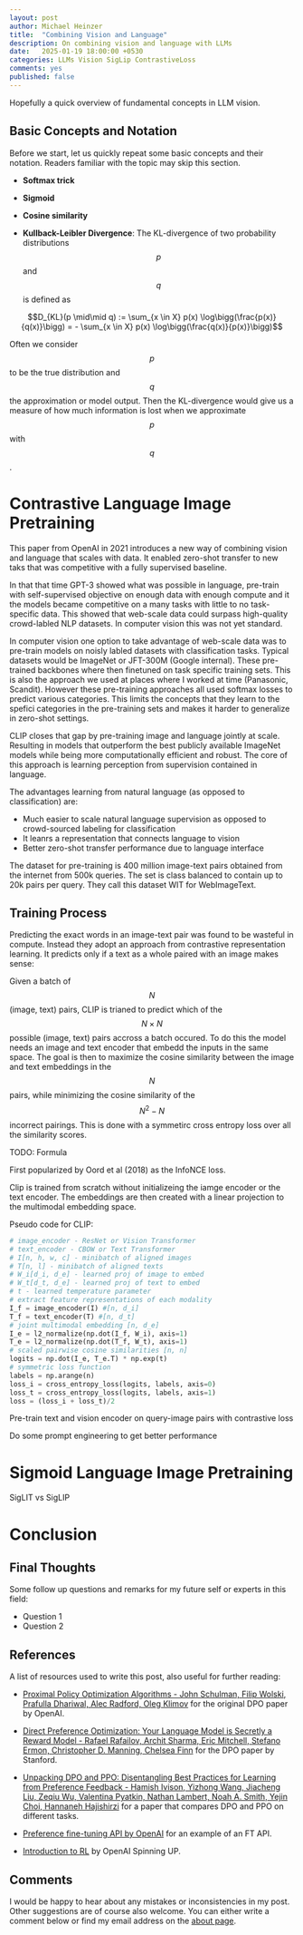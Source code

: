 ```yaml
---
layout: post
author: Michael Heinzer
title:  "Combining Vision and Language"
description: On combining vision and language with LLMs
date:   2025-01-19 18:00:00 +0530
categories: LLMs Vision SigLip ContrastiveLoss
comments: yes
published: false
---
```


Hopefully a quick overview of fundamental concepts in LLM vision.

## Basic Concepts and Notation

Before we start, let us quickly repeat some basic concepts and their notation. Readers familiar with the topic may skip this section.

- **Softmax trick**

- **Sigmoid**

- **Cosine similarity**

- **Kullback-Leibler Divergence**: The KL-divergence of two probability distributions $$p$$ and $$q$$ is defined as

$$D_{KL}(p \mid\mid q) := \sum_{x \in X} p(x) \log\bigg(\frac{p(x)}{q(x)}\bigg) = - \sum_{x \in X} p(x) \log\bigg(\frac{q(x)}{p(x)}\bigg)$$

Often we consider $$p$$ to be the true distribution and $$q$$ the approximation or model output. Then the KL-divergence would give us a measure of how much information is lost when we approximate $$p$$ with $$q$$.



# Contrastive Language Image Pretraining

This paper from OpenAI in 2021 introduces a new way of combining vision and language that scales with data. It enabled zero-shot transfer to new taks that was competitive with a fully supervised baseline.

In that that time GPT-3 showed what was possible in language, pre-train with self-supervised objective on enough data with enough compute and it the models became competitive on a many tasks with little to no task-specific data. This showed that web-scale data could surpass high-quality crowd-labled NLP datasets. In computer vision this was not yet standard.

In computer vision one option to take advantage of web-scale data was to pre-train models on noisly labled datasets with classification tasks. Typical datasets would be ImageNet or JFT-300M (Google internal). These pre-trained backbones where then finetuned on task specific training sets. This is also the approach we used at places where I worked at time (Panasonic, Scandit). However these pre-training approaches all used softmax losses to predict various categories. This limits the concepts that they learn to the spefici categories in the pre-training sets and makes it harder to generalize in zero-shot settings.

CLIP closes that gap by pre-training image and language jointly at scale. Resulting in models that outperform the best publicly available ImageNet models while being more computationally efficient and robust. The core of this approach is learning perception from supervision contained in language.

The advantages learning from natural language (as opposed to classification) are:
 - Much easier to scale natural language supervision as opposed to crowd-sourced labeling for classification
 - It leanrs a representation that connects language to vision
 - Better zero-shot transfer performance due to language interface
 
The dataset for pre-training is 400 million image-text pairs obtained from the internet from 500k queries. The set is class balanced to contain up to 20k pairs per query. They call this dataset WIT for WebImageText.

## Training Process
Predicting the exact words in an image-text pair was found to be wasteful in compute. Instead they adopt an approach from contrastive representation learning. It predicts only if a text as a whole paired with an image makes sense:

Given a batch of $$N$$ (image, text) pairs, CLIP is trianed to predict which of the $$N \times N$$ possible (image, text) pairs accross a batch occured. To do this the model needs an image and text encoder that embedd the inputs in the same space. The goal is then to maximize the cosine similarity between the image and text embeddings in the $$N$$ pairs, while minimizing the cosine similarity of the $$N^2-N$$ incorrect pairings. This is done with a symmetirc cross entropy loss over all the similarity scores.

TODO: Formula

First popularized by Oord et al (2018) as the InfoNCE loss.

Clip is trained from scratch without initializeing the iamge encoder or the text encoder. The embeddings are then created with a linear projection to the multimodal embedding space.


Pseudo code for CLIP:


```python
# image_encoder - ResNet or Vision Transformer
# text_encoder - CBOW or Text Transformer
# I[n, h, w, c] - minibatch of aligned images
# T[n, l] - minibatch of aligned texts
# W_i[d_i, d_e] - learned proj of image to embed
# W_t[d_t, d_e] - learned proj of text to embed
# t - learned temperature parameter
# extract feature representations of each modality
I_f = image_encoder(I) #[n, d_i]
T_f = text_encoder(T) #[n, d_t]
# joint multimodal embedding [n, d_e]
I_e = l2_normalize(np.dot(I_f, W_i), axis=1)
T_e = l2_normalize(np.dot(T_f, W_t), axis=1)
# scaled pairwise cosine similarities [n, n]
logits = np.dot(I_e, T_e.T) * np.exp(t)
# symmetric loss function
labels = np.arange(n)
loss_i = cross_entropy_loss(logits, labels, axis=0)
loss_t = cross_entropy_loss(logits, labels, axis=1)
loss = (loss_i + loss_t)/2
```








Pre-train text and vision encoder on query-image pairs with contrastive loss

Do some prompt engineering to get better performance


# Sigmoid Language Image Pretraining


SigLIT vs SigLIP


# Conclusion


## Final Thoughts

Some follow up questions and remarks for my future self or experts in this field:

* Question 1
* Question 2


## References

A list of resources used to write this post, also useful for further reading:

- [Proximal Policy Optimization Algorithms - John Schulman, Filip Wolski, Prafulla Dhariwal, Alec Radford, Oleg Klimov](https://arxiv.org/abs/1707.06347) for the original DPO paper by OpenAI.
 
- [Direct Preference Optimization: Your Language Model is Secretly a Reward Model - Rafael Rafailov, Archit Sharma, Eric Mitchell, Stefano Ermon, Christopher D. Manning, Chelsea Finn](https://arxiv.org/abs/2305.18290) for the DPO paper by Stanford.
- [Unpacking DPO and PPO: Disentangling Best Practices for Learning from Preference Feedback - Hamish Ivison, Yizhong Wang, Jiacheng Liu, Zeqiu Wu, Valentina Pyatkin, Nathan Lambert, Noah A. Smith, Yejin Choi, Hannaneh Hajishirzi](https://arxiv.org/abs/2406.09279) for a paper that compares DPO and PPO on different tasks.
- [Preference fine-tuning API by OpenAI](https://platform.openai.com/docs/guides/fine-tuning#preference) for an example of an FT API.
- [Introduction to RL](https://spinningup.openai.com/en/latest/spinningup/rl_intro.html) by OpenAI Spinning UP.


## Comments

I would be happy to hear about any mistakes or inconsistencies in my post. Other suggestions are of course also welcome. You can either write a comment below or find my email address on the [about page](https://heinzermch.github.io/about/).


